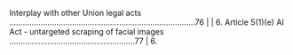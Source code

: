 Interplay with other Union legal acts ...................................................................................76                                                                                                                                                                                                        |
| 6. Article 5(1)(e) AI Act - untargeted scraping of facial images ........................................................77                                                                                                                                                                                                             | 6. 